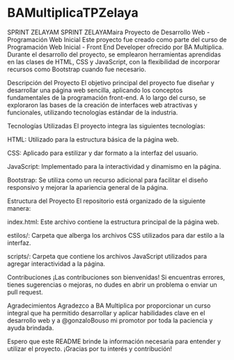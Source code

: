 # BAMultiplicaTPZelaya
SPRINT ZELAYAM
SPRINT ZELAYAMaira Proyecto de Desarrollo Web - Programación Web Inicial Este proyecto fue creado como parte del curso de Programación Web Inicial - Front End Developer ofrecido por BA Multiplica. Durante el desarrollo del proyecto, se emplearon herramientas aprendidas en las clases de HTML, CSS y JavaScript, con la flexibilidad de incorporar recursos como Bootstrap cuando fue necesario.

Descripción del Proyecto El objetivo principal del proyecto fue diseñar y desarrollar una página web sencilla, aplicando los conceptos fundamentales de la programación front-end. A lo largo del curso, se exploraron las bases de la creación de interfaces web atractivas y funcionales, utilizando tecnologías estándar de la industria.

Tecnologías Utilizadas El proyecto integra las siguientes tecnologías:

HTML: Utilizado para la estructura básica de la página web.

CSS: Aplicado para estilizar y dar formato a la interfaz del usuario.

JavaScript: Implementado para la interactividad y dinamismo en la página.

Bootstrap: Se utiliza como un recurso adicional para facilitar el diseño responsivo y mejorar la apariencia general de la página.

Estructura del Proyecto El repositorio está organizado de la siguiente manera:

index.html: Este archivo contiene la estructura principal de la página web.

estilos/: Carpeta que alberga los archivos CSS utilizados para dar estilo a la interfaz.

scripts/: Carpeta que contiene los archivos JavaScript utilizados para agregar interactividad a la página.

Contribuciones ¡Las contribuciones son bienvenidas! Si encuentras errores, tienes sugerencias o mejoras, no dudes en abrir un problema o enviar un pull request.

Agradecimientos Agradezco a BA Multiplica por proporcionar un curso integral que ha permitido desarrollar y aplicar habilidades clave en el desarrollo web y a @gonzaloBouso mi promotor por toda la paciencia y ayuda brindada.

Espero que este README brinde la información necesaria para entender y utilizar el proyecto. ¡Gracias por tu interés y contribución!
